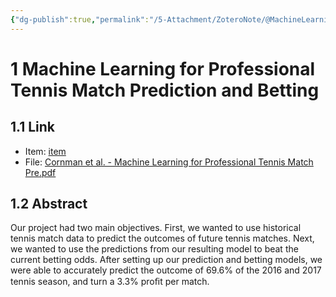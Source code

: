 ```yaml
---
{"dg-publish":true,"permalink":"/5-Attachment/ZoteroNote/@MachineLearning_Cornman/","title":"Machine Learning for Professional Tennis Match Prediction and Betting"}
---
```


# 1 Machine Learning for Professional Tennis Match Prediction and Betting
## 1.1 Link
- Item: [item](zotero://select/library/items/8SE6AQ2K)
- File: [Cornman et al. - Machine Learning for Professional Tennis Match Pre.pdf](zotero://open-pdf/library/items/8XCJGGSK)
## 1.2 Abstract
Our project had two main objectives. First, we wanted to use historical tennis match data to predict the outcomes of future tennis matches. Next, we wanted to use the predictions from our resulting model to beat the current betting odds. After setting up our prediction and betting models, we were able to accurately predict the outcome of 69.6% of the 2016 and 2017 tennis season, and turn a 3.3% proﬁt per match.